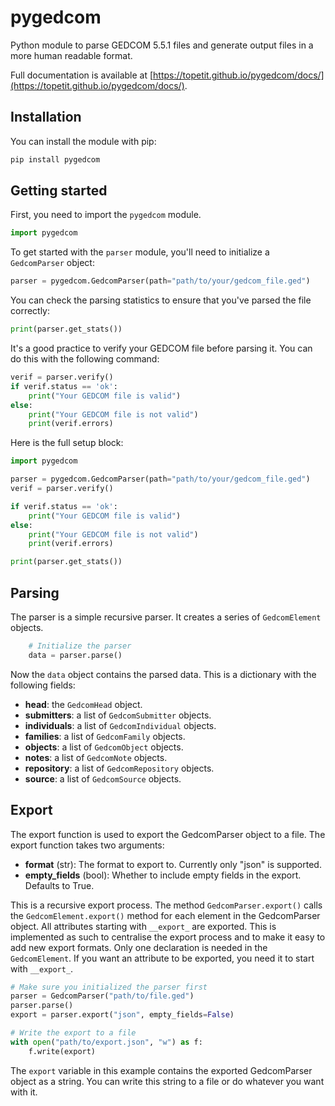 # pygedcom

Python module to parse GEDCOM 5.5.1 files and generate output files in a more human readable format.

Full documentation is available at [https://topetit.github.io/pygedcom/docs/](https://topetit.github.io/pygedcom/docs/).


## Installation

You can install the module with pip:

```bash
pip install pygedcom
```

## Getting started

First, you need to import the `pygedcom` module.

```python
import pygedcom
```


To get started with the `parser` module, you'll need to initialize a `GedcomParser` object:


```python
parser = pygedcom.GedcomParser(path="path/to/your/gedcom_file.ged")
```

You can check the parsing statistics to ensure that you've parsed the file correctly:


```python
print(parser.get_stats())
```

It's a good practice to verify your GEDCOM file before parsing it. You can do this with the following command:


```python
verif = parser.verify()
if verif.status == 'ok':
    print("Your GEDCOM file is valid")
else:
    print("Your GEDCOM file is not valid")
    print(verif.errors)
```

Here is the full setup block:

```python
import pygedcom

parser = pygedcom.GedcomParser(path="path/to/your/gedcom_file.ged")
verif = parser.verify()

if verif.status == 'ok':
    print("Your GEDCOM file is valid")
else:
    print("Your GEDCOM file is not valid")
    print(verif.errors)

print(parser.get_stats())
```

## Parsing


The parser is a simple recursive parser. It creates a series of `GedcomElement` objects.

```python
    # Initialize the parser
    data = parser.parse()
```

Now the `data` object contains the parsed data. This is a dictionary with the following fields:
- **head**: the `GedcomHead` object.
- **submitters**: a list of `GedcomSubmitter` objects.
- **individuals**: a list of `GedcomIndividual` objects.
- **families**: a list of `GedcomFamily` objects.
- **objects**: a list of `GedcomObject` objects.
- **notes**: a list of `GedcomNote` objects.
- **repository**: a list of `GedcomRepository` objects.
- **source**: a list of `GedcomSource` objects.


## Export

The export function is used to export the GedcomParser object to a file. The export function takes two arguments:

- **format** (str): The format to export to. Currently only "json" is supported.
- **empty_fields** (bool): Whether to include empty fields in the export. Defaults to True.

This is a recursive export process. The method `GedcomParser.export()` calls the `GedcomElement.export()` method for each element in the GedcomParser object. All attributes starting with `__export_` are exported.
This is implemented as such to centralise the export process and to make it easy to add new export formats. Only one declaration is needed in the `GedcomElement`. If you want an attribute to be exported, you need it to start with `__export_`.

```python
# Make sure you initialized the parser first
parser = GedcomParser("path/to/file.ged")
parser.parse()
export = parser.export("json", empty_fields=False)

# Write the export to a file
with open("path/to/export.json", "w") as f:
    f.write(export)
```

The `export` variable in this example contains the exported GedcomParser object as a string. You can write this string to a file or do whatever you want with it.
